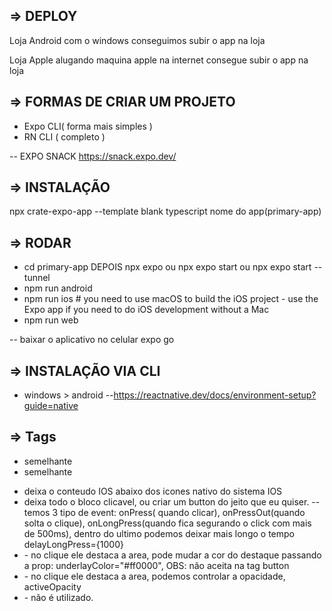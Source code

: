 ## => DEPLOY

Loja Android
com o windows conseguimos subir o app na loja

Loja Apple
alugando maquina apple na internet consegue subir o app na loja


## => FORMAS DE CRIAR UM PROJETO

- Expo CLI( forma mais simples )
- RN CLI ( completo  )

-- EXPO SNACK 
https://snack.expo.dev/


## => INSTALAÇÃO

npx crate-expo-app  --template 
blank typescript
nome do app(primary-app)

## => RODAR

- cd primary-app   DEPOIS npx expo ou npx expo start ou npx expo start --tunnel
- npm run android
- npm run ios # you need to use macOS to build the iOS project - use the Expo app if you need to do iOS development without a Mac
- npm run web

-- baixar o aplicativo no celular expo go

## => INSTALAÇÃO VIA CLI
- windows > android
--https://reactnative.dev/docs/environment-setup?guide=native



## => Tags
- <View> semelhante <div>
- <Text> semelhante <p>
- <SafeAreView> deixa o conteudo IOS abaixo dos icones nativo do sistema IOS
- <Pressable> deixa todo o bloco clicavel, ou criar um button do jeito que eu quiser. 
-- temos 3 tipo de event: onPress( quando clicar), onPressOut(quando solta o clique), onLongPress(quando fica segurando o click com mais de 500ms), dentro do ultimo podemos deixar mais longo o tempo delayLongPress={1000}
- <TouchableHighlight> - no clique ele destaca a area, pode mudar a cor do destaque passando a prop: underlayColor="#ff0000", OBS: não aceita na tag button
- <Touchopacity> - no clique ele destaca a area, podemos controlar a opacidade, activeOpacity
- <TouchableWithoutFeedBack> - não é utilizado.
